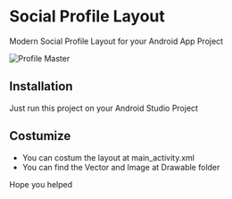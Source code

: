 # Social Profile Layout
<p>Modern Social Profile Layout for your Android App Project</p>
<img src="https://3.bp.blogspot.com/-oHy8t5QgZG0/WqfkC9RnFTI/AAAAAAAADOc/Pzt-tRHsKP8Y7II0VhCZT9rHgWwoeSUyQCLcBGAs/s1600/my_profile.gif" alt="Profile Master" style="max-width:100%;">

<h2>Installation</h2>
<p>Just run this project on your Android Studio Project
  
<h2>Costumize</h2>
<ul>
  <li>You can costum the layout at main_activity.xml </li>
  <li>You can find the Vector and Image at Drawable folder
</ul>

Hope you helped
